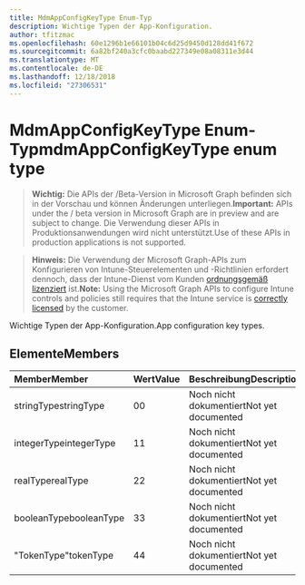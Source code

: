 ```yaml
---
title: MdmAppConfigKeyType Enum-Typ
description: Wichtige Typen der App-Konfiguration.
author: tfitzmac
ms.openlocfilehash: 60e1296b1e66101b04c6d25d9450d128dd41f672
ms.sourcegitcommit: 6a82bf240a3cfc0baabd227349e08a08311e3d44
ms.translationtype: MT
ms.contentlocale: de-DE
ms.lasthandoff: 12/18/2018
ms.locfileid: "27306531"
---
```

# <a name="mdmappconfigkeytype-enum-type"></a><span data-ttu-id="62e87-103">MdmAppConfigKeyType Enum-Typ</span><span class="sxs-lookup"><span data-stu-id="62e87-103">mdmAppConfigKeyType enum type</span></span>

> <span data-ttu-id="62e87-104">**Wichtig:** Die APIs der /Beta-Version in Microsoft Graph befinden sich in der Vorschau und können Änderungen unterliegen.</span><span class="sxs-lookup"><span data-stu-id="62e87-104">**Important:** APIs under the / beta version in Microsoft Graph are in preview and are subject to change.</span></span> <span data-ttu-id="62e87-105">Die Verwendung dieser APIs in Produktionsanwendungen wird nicht unterstützt.</span><span class="sxs-lookup"><span data-stu-id="62e87-105">Use of these APIs in production applications is not supported.</span></span>

> <span data-ttu-id="62e87-106">**Hinweis:** Die Verwendung der Microsoft Graph-APIs zum Konfigurieren von Intune-Steuerelementen und -Richtlinien erfordert dennoch, dass der Intune-Dienst vom Kunden [ordnungsgemäß lizenziert](https://go.microsoft.com/fwlink/?linkid=839381) ist.</span><span class="sxs-lookup"><span data-stu-id="62e87-106">**Note:** Using the Microsoft Graph APIs to configure Intune controls and policies still requires that the Intune service is [correctly licensed](https://go.microsoft.com/fwlink/?linkid=839381) by the customer.</span></span>

<span data-ttu-id="62e87-107">Wichtige Typen der App-Konfiguration.</span><span class="sxs-lookup"><span data-stu-id="62e87-107">App configuration key types.</span></span>
## <a name="members"></a><span data-ttu-id="62e87-108">Elemente</span><span class="sxs-lookup"><span data-stu-id="62e87-108">Members</span></span>
|<span data-ttu-id="62e87-109">Member</span><span class="sxs-lookup"><span data-stu-id="62e87-109">Member</span></span>|<span data-ttu-id="62e87-110">Wert</span><span class="sxs-lookup"><span data-stu-id="62e87-110">Value</span></span>|<span data-ttu-id="62e87-111">Beschreibung</span><span class="sxs-lookup"><span data-stu-id="62e87-111">Description</span></span>|
|:---|:---|:---|
|<span data-ttu-id="62e87-112">stringType</span><span class="sxs-lookup"><span data-stu-id="62e87-112">stringType</span></span>|<span data-ttu-id="62e87-113">0</span><span class="sxs-lookup"><span data-stu-id="62e87-113">0</span></span>|<span data-ttu-id="62e87-114">Noch nicht dokumentiert</span><span class="sxs-lookup"><span data-stu-id="62e87-114">Not yet documented</span></span>|
|<span data-ttu-id="62e87-115">integerType</span><span class="sxs-lookup"><span data-stu-id="62e87-115">integerType</span></span>|<span data-ttu-id="62e87-116">1</span><span class="sxs-lookup"><span data-stu-id="62e87-116">1</span></span>|<span data-ttu-id="62e87-117">Noch nicht dokumentiert</span><span class="sxs-lookup"><span data-stu-id="62e87-117">Not yet documented</span></span>|
|<span data-ttu-id="62e87-118">realType</span><span class="sxs-lookup"><span data-stu-id="62e87-118">realType</span></span>|<span data-ttu-id="62e87-119">2</span><span class="sxs-lookup"><span data-stu-id="62e87-119">2</span></span>|<span data-ttu-id="62e87-120">Noch nicht dokumentiert</span><span class="sxs-lookup"><span data-stu-id="62e87-120">Not yet documented</span></span>|
|<span data-ttu-id="62e87-121">booleanType</span><span class="sxs-lookup"><span data-stu-id="62e87-121">booleanType</span></span>|<span data-ttu-id="62e87-122">3</span><span class="sxs-lookup"><span data-stu-id="62e87-122">3</span></span>|<span data-ttu-id="62e87-123">Noch nicht dokumentiert</span><span class="sxs-lookup"><span data-stu-id="62e87-123">Not yet documented</span></span>|
|<span data-ttu-id="62e87-124">"TokenType"</span><span class="sxs-lookup"><span data-stu-id="62e87-124">tokenType</span></span>|<span data-ttu-id="62e87-125">4</span><span class="sxs-lookup"><span data-stu-id="62e87-125">4</span></span>|<span data-ttu-id="62e87-126">Noch nicht dokumentiert</span><span class="sxs-lookup"><span data-stu-id="62e87-126">Not yet documented</span></span>|





